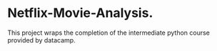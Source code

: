 # Netflix-Movie-Analysis.
This project wraps the completion of the intermediate python course provided by datacamp.
